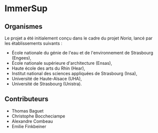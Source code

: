 # ImmerSup

## Organismes

Le projet a été initialement conçu dans le cadre du projet _Noria_, lancé par les établissements suivants :

- École nationale du génie de l'eau et de l'environnement de Strasbourg (Engees),
- École nationale supérieure d'architecture (Ensas),
- Haute école des arts du Rhin (Hear),
- Institut national des sciences appliquées de Strasbourg (Insa),
- Université de Haute-Alsace (UHA),
- Université de Strasbourg (Unistra).

## Contributeurs

- Thomas Baguet
- Christophe Boccheciampe
- Alexandre Combeau
- Emilie Finkbeiner


